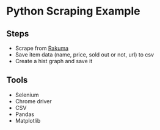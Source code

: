 # Python Scraping Example

## Steps
- Scrape from [Rakuma](https://fril.jp/)
- Save item data (name, price, sold out or not, url) to csv
- Create a hist graph and save it

## Tools
- Selenium
- Chrome driver
- CSV
- Pandas
- Matplotlib